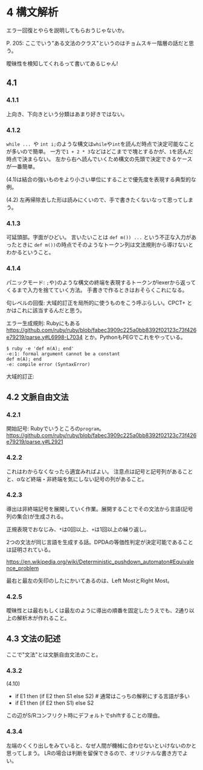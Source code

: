 # 4 構文解析

エラー回復とやらを説明してもらおうじゃないか。

P. 205: ここでいう"ある文法のクラス"というのはチョムスキー階層の話だと思う。

曖昧性を検知してくれるって書いてあるじゃん!

## 4.1

### 4.1.1

上向き、下向きという分類はあまり好きではない。

### 4.1.2

`while ... `や `int i;`のような構文は`while`や`int`を読んだ時点で決定可能なことが多いので簡単。
一方で`1 + 2 * 3`などはどこまでで塊とするかが、`1`を読んだ時点で決まらない。
左から右へ読んでいくため構文の先頭で決定できるケースが一番簡単。

(4.1)は結合の強いものをより小さい単位にすることで優先度を表現する典型的な例。

(4.2) 左再帰除去した形は読みにくいので、手で書きたくないなって思ってしまう。

### 4.1.3

可延頭部。字面がひどい。
言いたいことは `def m()) ...` という不正な入力があったときに `def m())`の時点でそのようなトークン列は文法規則から導けないとわかるということ。

### 4.1.4

パニックモード: `;`や`}`のような構文の終端を表現するトークンがlexerから返ってくるまで入力を捨てていく方法。
手書きで作るときはおそらくこれになる。

句レベルの回復: 大域的訂正を局所的に使うものをこう呼ぶらしい。CPCT+ とかはこれに該当するんだと思う。

エラー生成規則: Rubyにもある https://github.com/ruby/ruby/blob/fabec3909c225a0bb8392f02123c73f426e79219/parse.y#L6998-L7034 とか。PythonもPEGでこれをやっている。

```shell
$ ruby -e 'def m(A); end'
-e:1: formal argument cannot be a constant
def m(A); end
-e: compile error (SyntaxError)
```

大域的訂正:

## 4.2 文脈自由文法

### 4.2.1

開始記号: Rubyでいうところの`program`。 https://github.com/ruby/ruby/blob/fabec3909c225a0bb8392f02123c73f426e79219/parse.y#L2921

### 4.2.2

これはわからなくなったら適宜みればよい。
注意点は記号と記号列があることと、αなど終端・非終端を気にしない記号の列があること。

### 4.2.3

導出は非終端記号を展開していく作業。展開することでその文法から言語(記号列の集合)が生成される。

正規表現でおなじみ、`*`は0回以上、`+`は1回以上の繰り返し。

2つの文法が同じ言語を生成する話。DPDAの等価性判定が決定可能であることは証明されている。

https://en.wikipedia.org/wiki/Deterministic_pushdown_automaton#Equivalence_problem

最右と最左の矢印のしたにかいてあるのは、Left MostとRight Most。

### 4.2.5

曖昧性とは最右もしくは最左のように導出の順番を固定したうえでも、2通り以上の解析木が作れること。

## 4.3 文法の記述

ここで"文法"とは文脈自由文法のこと。

### 4.3.2

(4.10)

* if E1 then (if E2 then S1 else S2) # 通常はこっちの解釈にする言語が多い
* if E1 then (if E2 then S1) else S2

この辺がS/Rコンフリクト時にデフォルトでshiftすることの理由。

### 4.3.4

左端のくくり出しをみていると、なぜ人間が機械に合わせないといけないのかと思ってしまう。
LRの場合は判断を留保できるので、オリジナルな書き方でよい。


